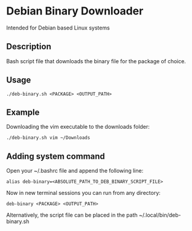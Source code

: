 # Debian Binary Downloader
Intended for Debian based Linux systems

## Description
Bash script file that downloads the binary file for the package of choice.

## Usage
```
./deb-binary.sh <PACKAGE> <OUTPUT_PATH>
```
## Example
Downloading the vim executable to the downloads folder:
```
./deb-binary.sh vim ~/Downloads
```

## Adding system command
Open your ~/.bashrc file and append the following line:
```
alias deb-binary=<ABSOLUTE_PATH_TO_DEB_BINARY_SCRIPT_FILE>
```

Now in new terminal sessions you can run from any directory:
```
deb-binary <PACKAGE> <OUTPUT_PATH>
```

Alternatively, the script file can be placed in the path ~/.local/bin/deb-binary.sh
